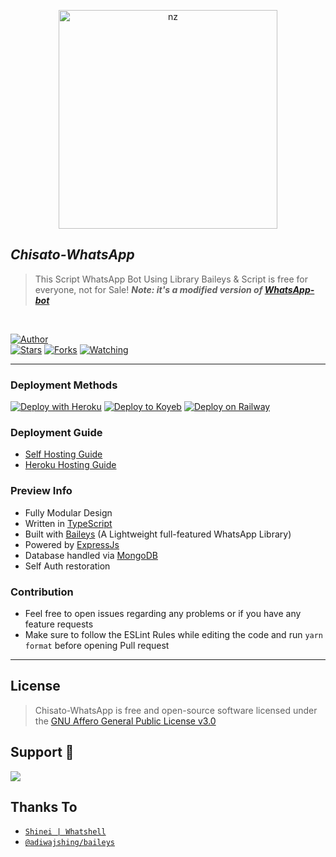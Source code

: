 <p align="center">
<img src="https://telegra.ph/file/bdd281b87aaa6f4ee0a67.jpg" alt="nz" width="350"/>
</p>

## ***Chisato-WhatsApp***
> This Script WhatsApp Bot Using Library Baileys & Script is free for everyone, not for Sale!
> ***Note: it's a modified version of [WhatsApp-bot](https://github.com/LuckyYam/WhatsApp-bot)***
</br>

<a href="https://github.com/AliAryanTech/"><img title="Author" src="https://img.shields.io/badge/Author-AliAryanTech-blue.svg?color=54aeff&style=for-the-badge&logo=github" /></a>  
<a href="https://github.com/AliAryanTech/Chisato-WhatsApp"><img title="Stars" src="https://img.shields.io/github/stars/AliAryanTech/Chisato-WhatsApp?color=54aeff&style=flat-square" /></a>
<a href="https://github.com/AliAryanTech/Chisato-WhatsApp/network/members"><img title="Forks" src="https://img.shields.io/github/forks/AliAryanTech/Chisato-WhatsApp?color=54aeff&style=flat-square" /></a>
<a href="https://github.com/AliAryanTech/Chisato-WhatsApp/watchers"><img title="Watching" src="https://img.shields.io/github/watchers/AliAryanTech/Chisato-WhatsApp?label=watchers&color=54aeff&style=flat-square" /></a> <br>

---

### Deployment Methods 
[![Deploy with Heroku](https://www.herokucdn.com/deploy/button.svg "Deploy with Heroku")](https://heroku.com/deploy?template=https://github.com/AliAryanTech/Chisato-WhatsApp/blob/master/ "Deploy with Heroku")
[![Deploy to Koyeb](https://www.koyeb.com/static/images/deploy/button.svg)](https://app.koyeb.com/apps/deploy?type=docker&image=quay.io/toshi-san001/koyeb-auto-install:main&env%5BPORT%5D=8000&env%5BPREFIX%5D&&env%5BMONGODB%5D&&env%MODS%5D&name=Chisato-WhatsApp)
[![Deploy on Railway](https://railway.app/button.svg)](https://railway.app/template/XuNumQ?referralCode=hxoccG)
### Deployment Guide
- [Self Hosting Guide](https://github.com/AliAryanTech/Chisato-WhatsApp/blob/master/Self-Hosting-Guide.md)
- [Heroku Hosting Guide](https://github.com/AliAryanTech/Chisato-WhatsApp/blob/master/Heroku-Hosting-Guide.md)

### Preview Info
- Fully Modular Design </br>
- Written in [TypeScript](https://www.typescriptlang.org/)
- Built with [Baileys](https://github.com/adiwajshing/baileys) (A Lightweight full-featured WhatsApp Library)
- Powered by [ExpressJs](https://expressjs.com/) </br>
- Database handled via [MongoDB](https://www.mongodb.com/) </br>
- Self Auth restoration </br>

### Contribution
- Feel free to open issues regarding any problems or if you have any feature requests 
- Make sure to follow the ESLint Rules while editing the code and run `yarn format` before opening Pull request 

--- 

## License

> Chisato-WhatsApp is free and open-source software licensed under the [GNU Affero General Public License v3.0](https://github.com/AliAryanTech/Chisato-WhatsApp/blob/master/LICENSE)

## Support 🍪

<a href="https://chat.whatsapp.com/IDXPYkGVTjw6GbSnMbVNcK">
  <img src="https://img.shields.io/badge/Support_Group-0a0a0a?style=for-the-badge&logo=whatsapp&logoColor=white">
</a>

</br>

## Thanks To
* [`Shinei | Whatshell`](https://github.com/LuckyYam/)
* [`@adiwajshing/baileys`](https://github.com/adiwajshing/baileys)
